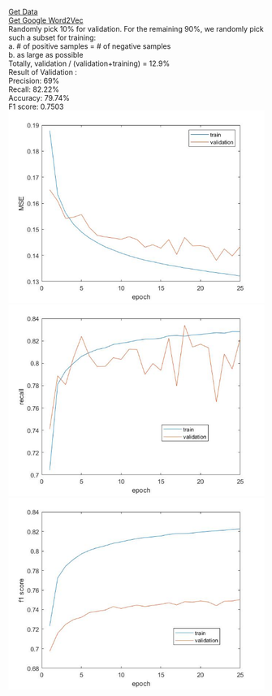 [Get Data](https://1drv.ms/u/s!Aq8XcGokRpklgYBTtuad5joEc1ziLA?e=88EwJd)  
[Get Google Word2Vec](https://1drv.ms/u/s!Aq8XcGokRpklgYBc6Llof2bTL5iKhw?e=YGPofe)  
Randomly pick 10% for validation. 
For the remaining 90%, we randomly pick such a subset for training:  
a. # of positive samples = # of negative samples  
b. as large as possible  
Totally, validation / (validation+training) = 12.9%  
Result of Validation :  
Precision: 69%  
Recall: 82.22%  
Accuracy: 79.74%  
F1 score: 0.7503  
![image](https://raw.githubusercontent.com/xyw6/Siamese/master/result/loss.jpg)  
![image](https://raw.githubusercontent.com/xyw6/Siamese/master/result/recall.jpg)  
![image](https://raw.githubusercontent.com/xyw6/Siamese/master/result/f1.jpg)